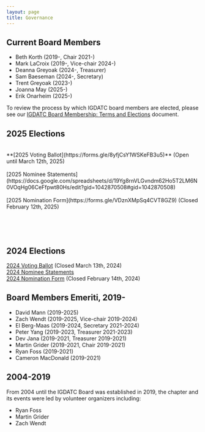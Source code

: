 ```yaml
---
layout: page
title: Governance
---
```


<h2>Current Board Members</h2>
<ul>
  <li>Beth Korth (2019-, Chair 2021-)</li>
  <li>Mark LaCroix (2019-, Vice-chair 2024-)</li>
  <li>Deanna Greyoak (2024-, Treasurer)</li>
  <li>Sam Baeseman (2024-, Secretary)</li>
  <li>Trent Greyoak (2023-)</li>
  <li>Joanna May (2025-)</li>
  <li>Erik Onarheim (2025-)</li>
</ul>

To review the process by which IGDATC board members are elected, please see our [IGDATC Board Membership: Terms and Elections](https://docs.google.com/document/d/1oFttRIit4bF55lbySJKh0uOc6W2oemJyteh3lKCw9g4/edit?usp=sharing) document.
<br/>
<h2>2025 Elections</h2>
<br/>
**[2025 Voting Ballot](https://forms.gle/8yfjCsY1WSKeFB3u5)** (Open until March 12th, 2025)<br/>
<br/>
[2025 Nominee Statements](https://docs.google.com/spreadsheets/d/19Yg8rnVLGvndm62Ho5T2LM6N0VOqHg06CeFfpwt80Hs/edit?gid=1042870508#gid=1042870508)<br/>
<br/>
[2025 Nomination Form](https://forms.gle/VDznXMpSq4CVT8GZ9) (Closed February 12th, 2025)

<br/><br/><br/>
<h2>2024 Elections</h2>

[2024 Voting Ballot](https://forms.gle/ga6N5V8Ym52ebTuo6) (Closed March 13th, 2024)<br/>
[2024 Nominee Statements](https://docs.google.com/spreadsheets/d/1Xs8euovyCVod2Un6OoMSIW54FkZBfOyVQ8SBM9DqCsg/edit?usp=sharing)<br/>
[2024 Nomination Form](https://forms.gle/JjdnVaye8SMsuZsL7) (Closed February 14th, 2024)

<h2>Board Members Emeriti, 2019-</h2>
<ul>
  <li>David Mann (2019-2025)</li>
  <li>Zach Wendt (2019-2025, Vice-chair 2019-2024)</li>
  <li>El Berg-Maas (2019-2024, Secretary 2021-2024)</li>
  <li>Peter Yang (2019-2023, Treasurer 2021-2023)</li>
  <li>Dev Jana (2019-2021, Treasurer 2019-2021)</li>
  <li>Martin Grider (2019-2021, Chair 2019-2021)</li>
  <li>Ryan Foss (2019-2021)</li>
  <li>Cameron MacDonald (2019-2021)</li>
</ul>

<h2>2004-2019</h2>
<p>From 2004 until the IGDATC Board was established in 2019, the chapter and its events were led by volunteer organizers including:</p>
<ul>
  <li>Ryan Foss</li>
  <li>Martin Grider</li>
  <li>Zach Wendt</li>
</ul>
